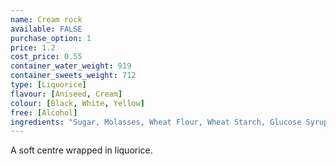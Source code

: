 ```yaml
---
name: Cream rock
available: FALSE
purchase_option: 1
price: 1.2
cost_price: 0.55
container_water_weight: 919
container_sweets_weight: 712
type: [Liquorice]
flavour: [Aniseed, Cream]
colour: [Black, White, Yellow]
free: [Alcohol]
ingredients: "Sugar, Molasses, Wheat Flour, Wheat Starch, Glucose Syrup, Vegetable Fat, Gelatine, Dextrose, Liquorice Extract, Citric Acid, Lactic Acid, Glazing Agents: Vegetable Oil, Colours: E150C, E160A, E120"
---
```

A soft centre wrapped in liquorice.